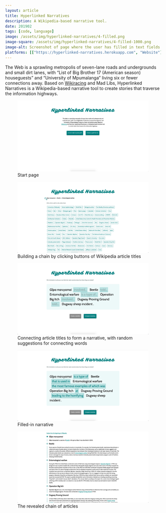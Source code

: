 ```yaml
---
layout: article
title: Hyperlinked Narratives
description: A Wikipedia-based narrative tool.
date: 201902
tags: [code, language]
image: /assets/img/hyperlinked-narratives/4-filled.png
image-square: /assets/img/hyperlinked-narratives/4-filled-1000.png
image-alt: Screenshot of page where the user has filled in text fields between text nodes, reading, 'Glipa maruyamai' is a type of 'Beetle' that is used in 'Entomological warfare' the most famous examples of which was 'Operation Big Itch' at 'Dugway Proving Ground' leading to the horrifying 'Dugway sheep incident'.
platforms: [["https://hyperlinked-narratives.herokuapp.com", "Website"], ["https://github.com/whykatherine/hyperlinked-narratives", "GitHub"]]
---
```


The Web is a sprawling metropolis of seven-lane roads and undergrounds and small dirt lanes, with “List of Big Brother 17 (American season) houseguests” and “University of Mpumalanga” living six or fewer connections away. Based on [Wikiracing](https://en.wikipedia.org/wiki/Wikiracing) and Mad Libs, Hyperlinked Narratives is a Wikipedia-based narrative tool to create stories that traverse the information highways.

<figure role="group">
    <img src="/assets/img/hyperlinked-narratives/1-start.png" alt="Simple page with text and two buttons" loading="lazy">
    <figcaption>Start page</figcaption>
</figure>

<figure role="group">
    <img src="/assets/img/hyperlinked-narratives/2-chain.png" alt="Chain of text with a long list of text buttons" loading="lazy">
    <figcaption>Building a chain by clicking buttons of Wikipedia article titles</figcaption>
</figure>

<figure role="group">
    <img src="/assets/img/hyperlinked-narratives/3-narrative.png" alt="Light blue box with black text interspersed with input boxes" loading="lazy">
    <figcaption>Connecting article titles to form a narrative, with random suggestions for connecting words</figcaption>
</figure>

<figure role="group">
    <img src="/assets/img/hyperlinked-narratives/4-filled.png" alt="Input boxes filled in with connecting words" loading="lazy">
    <figcaption>Filled-in narrative</figcaption>
</figure>

<figure role="group">
    <img src="/assets/img/hyperlinked-narratives/5-article.png" alt="Chain of articles with connecting circles and lines" loading="lazy">
    <figcaption>The revealed chain of articles</figcaption>
</figure>